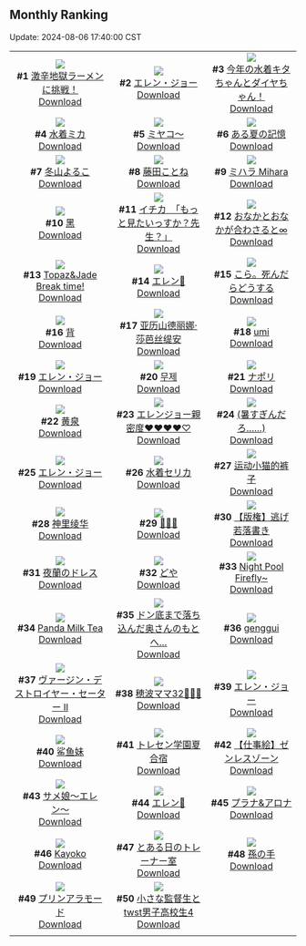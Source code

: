 ## Monthly Ranking
Update: 2024-08-06 17:40:00 CST

|      |      |      |
| :----: | :----: | :----: |
| ![](https://i.pixiv.re/c/240x480/img-master/img/2024/07/09/15/34/26/120378889_p0_master1200.jpg)<br>**#1** [激辛地獄ラーメンに挑戦！](https://www.pixiv.net/artworks/120378889)<br>[Download](https://i.pixiv.re/img-original/img/2024/07/09/15/34/26/120378889_p0.png) | ![](https://i.pixiv.re/c/240x480/img-master/img/2024/07/09/00/00/18/120364761_p0_master1200.jpg)<br>**#2** [エレン・ジョー](https://www.pixiv.net/artworks/120364761)<br>[Download](https://i.pixiv.re/img-original/img/2024/07/09/00/00/18/120364761_p0.jpg) | ![](https://i.pixiv.re/c/240x480/img-master/img/2024/07/09/19/34/39/120383828_p0_master1200.jpg)<br>**#3** [今年の水着キタちゃんとダイヤちゃん！](https://www.pixiv.net/artworks/120383828)<br>[Download](https://i.pixiv.re/img-original/img/2024/07/09/19/34/39/120383828_p0.jpg) |
| ![](https://i.pixiv.re/c/240x480/img-master/img/2024/07/09/11/30/11/120375130_p0_master1200.jpg)<br>**#4** [水着ミカ](https://www.pixiv.net/artworks/120375130)<br>[Download](https://i.pixiv.re/img-original/img/2024/07/09/11/30/11/120375130_p0.jpg) | ![](https://i.pixiv.re/c/240x480/img-master/img/2024/07/09/11/33/29/120375188_p0_master1200.jpg)<br>**#5** [ミヤコ〜](https://www.pixiv.net/artworks/120375188)<br>[Download](https://i.pixiv.re/img-original/img/2024/07/09/11/33/29/120375188_p0.jpg) | ![](https://i.pixiv.re/c/240x480/img-master/img/2024/07/07/00/00/33/120301131_p0_master1200.jpg)<br>**#6** [ある夏の記憶](https://www.pixiv.net/artworks/120301131)<br>[Download](https://i.pixiv.re/img-original/img/2024/07/07/00/00/33/120301131_p0.jpg) |
| ![](https://i.pixiv.re/c/240x480/img-master/img/2024/07/09/10/00/04/120373880_p0_master1200.jpg)<br>**#7** [冬山よるこ](https://www.pixiv.net/artworks/120373880)<br>[Download](https://i.pixiv.re/img-original/img/2024/07/09/10/00/04/120373880_p0.png) | ![](https://i.pixiv.re/c/240x480/img-master/img/2024/07/08/00/00/26/120337147_p0_master1200.jpg)<br>**#8** [藤田ことね](https://www.pixiv.net/artworks/120337147)<br>[Download](https://i.pixiv.re/img-original/img/2024/07/08/00/00/26/120337147_p0.jpg) | ![](https://i.pixiv.re/c/240x480/img-master/img/2024/07/09/20/55/36/120386030_p0_master1200.jpg)<br>**#9** [ミハラ Mihara](https://www.pixiv.net/artworks/120386030)<br>[Download](https://i.pixiv.re/img-original/img/2024/07/09/20/55/36/120386030_p0.jpg) |
| ![](https://i.pixiv.re/c/240x480/img-master/img/2024/07/09/18/00/12/120381502_p0_master1200.jpg)<br>**#10** [黑](https://www.pixiv.net/artworks/120381502)<br>[Download](https://i.pixiv.re/img-original/img/2024/07/09/18/00/12/120381502_p0.jpg) | ![](https://i.pixiv.re/c/240x480/img-master/img/2024/07/07/08/00/08/120310029_p0_master1200.jpg)<br>**#11** [イチカ　「もっと見たいっすか？先生？」](https://www.pixiv.net/artworks/120310029)<br>[Download](https://i.pixiv.re/img-original/img/2024/07/07/08/00/08/120310029_p0.jpg) | ![](https://i.pixiv.re/c/240x480/img-master/img/2024/07/10/01/16/39/120394168_p0_master1200.jpg)<br>**#12** [おなかとおなかが合わさると∞](https://www.pixiv.net/artworks/120394168)<br>[Download](https://i.pixiv.re/img-original/img/2024/07/10/01/16/39/120394168_p0.jpg) |
| ![](https://i.pixiv.re/c/240x480/img-master/img/2024/07/09/22/28/44/120389044_p0_master1200.jpg)<br>**#13** [Topaz&Jade Break time!](https://www.pixiv.net/artworks/120389044)<br>[Download](https://i.pixiv.re/img-original/img/2024/07/09/22/28/44/120389044_p0.png) | ![](https://i.pixiv.re/c/240x480/img-master/img/2024/07/09/23/47/02/120391508_p0_master1200.jpg)<br>**#14** [エレン🦈](https://www.pixiv.net/artworks/120391508)<br>[Download](https://i.pixiv.re/img-original/img/2024/07/09/23/47/02/120391508_p0.png) | ![](https://i.pixiv.re/c/240x480/img-master/img/2024/07/16/20/31/38/120413856_p0_master1200.jpg)<br>**#15** [こら。死んだらどうする](https://www.pixiv.net/artworks/120413856)<br>[Download](https://i.pixiv.re/img-original/img/2024/07/16/20/31/38/120413856_p0.jpg) |
| ![](https://i.pixiv.re/c/240x480/img-master/img/2024/07/09/20/29/21/120385280_p0_master1200.jpg)<br>**#16** [背](https://www.pixiv.net/artworks/120385280)<br>[Download](https://i.pixiv.re/img-original/img/2024/07/09/20/29/21/120385280_p0.jpg) | ![](https://i.pixiv.re/c/240x480/img-master/img/2024/07/09/16/35/03/120379841_p0_master1200.jpg)<br>**#17** [亚历山德丽娜·莎芭丝缇安](https://www.pixiv.net/artworks/120379841)<br>[Download](https://i.pixiv.re/img-original/img/2024/07/09/16/35/03/120379841_p0.png) | ![](https://i.pixiv.re/c/240x480/img-master/img/2024/07/09/00/00/17/120364759_p0_master1200.jpg)<br>**#18** [umi](https://www.pixiv.net/artworks/120364759)<br>[Download](https://i.pixiv.re/img-original/img/2024/07/09/00/00/17/120364759_p0.png) |
| ![](https://i.pixiv.re/c/240x480/img-master/img/2024/07/10/00/00/11/120391896_p0_master1200.jpg)<br>**#19** [エレン・ジョー](https://www.pixiv.net/artworks/120391896)<br>[Download](https://i.pixiv.re/img-original/img/2024/07/10/00/00/11/120391896_p0.png) | ![](https://i.pixiv.re/c/240x480/img-master/img/2024/07/09/21/11/57/120386592_p0_master1200.jpg)<br>**#20** [무제](https://www.pixiv.net/artworks/120386592)<br>[Download](https://i.pixiv.re/img-original/img/2024/07/09/21/11/57/120386592_p0.jpg) | ![](https://i.pixiv.re/c/240x480/img-master/img/2024/07/09/19/34/54/120383833_p0_master1200.jpg)<br>**#21** [ナポリ](https://www.pixiv.net/artworks/120383833)<br>[Download](https://i.pixiv.re/img-original/img/2024/07/09/19/34/54/120383833_p0.jpg) |
| ![](https://i.pixiv.re/c/240x480/img-master/img/2024/07/09/20/13/46/120384882_p0_master1200.jpg)<br>**#22** [黄泉](https://www.pixiv.net/artworks/120384882)<br>[Download](https://i.pixiv.re/img-original/img/2024/07/09/20/13/46/120384882_p0.jpg) | ![](https://i.pixiv.re/c/240x480/img-master/img/2024/07/07/20/38/37/120328553_p0_master1200.jpg)<br>**#23** [エレンジョー親密度♥♥♥♥♡](https://www.pixiv.net/artworks/120328553)<br>[Download](https://i.pixiv.re/img-original/img/2024/07/07/20/38/37/120328553_p0.png) | ![](https://i.pixiv.re/c/240x480/img-master/img/2024/07/08/17/10/30/120353087_p0_master1200.jpg)<br>**#24** [(暑すぎんだろ……)](https://www.pixiv.net/artworks/120353087)<br>[Download](https://i.pixiv.re/img-original/img/2024/07/08/17/10/30/120353087_p0.jpg) |
| ![](https://i.pixiv.re/c/240x480/img-master/img/2024/07/09/00/00/39/120364841_p0_master1200.jpg)<br>**#25** [エレン・ジョー](https://www.pixiv.net/artworks/120364841)<br>[Download](https://i.pixiv.re/img-original/img/2024/07/09/00/00/39/120364841_p0.jpg) | ![](https://i.pixiv.re/c/240x480/img-master/img/2024/07/10/11/00/01/120401157_p0_master1200.jpg)<br>**#26** [水着セリカ](https://www.pixiv.net/artworks/120401157)<br>[Download](https://i.pixiv.re/img-original/img/2024/07/10/11/00/01/120401157_p0.png) | ![](https://i.pixiv.re/c/240x480/img-master/img/2024/07/07/15/16/36/120318914_p0_master1200.jpg)<br>**#27** [运动小猫的裤子](https://www.pixiv.net/artworks/120318914)<br>[Download](https://i.pixiv.re/img-original/img/2024/07/07/15/16/36/120318914_p0.jpg) |
| ![](https://i.pixiv.re/c/240x480/img-master/img/2024/07/09/00/00/56/120364888_p0_master1200.jpg)<br>**#28** [神里绫华](https://www.pixiv.net/artworks/120364888)<br>[Download](https://i.pixiv.re/img-original/img/2024/07/09/00/00/56/120364888_p0.jpg) | ![](https://i.pixiv.re/c/240x480/img-master/img/2024/07/08/01/10/48/120339739_p0_master1200.jpg)<br>**#29** [🐠🐠🐠](https://www.pixiv.net/artworks/120339739)<br>[Download](https://i.pixiv.re/img-original/img/2024/07/08/01/10/48/120339739_p0.jpg) | ![](https://i.pixiv.re/c/240x480/img-master/img/2024/07/08/23/52/54/120364451_p0_master1200.jpg)<br>**#30** [【版権】逃げ若落書き](https://www.pixiv.net/artworks/120364451)<br>[Download](https://i.pixiv.re/img-original/img/2024/07/08/23/52/54/120364451_p0.png) |
| ![](https://i.pixiv.re/c/240x480/img-master/img/2024/07/08/17/22/45/120353316_p0_master1200.jpg)<br>**#31** [夜蘭のドレス](https://www.pixiv.net/artworks/120353316)<br>[Download](https://i.pixiv.re/img-original/img/2024/07/08/17/22/45/120353316_p0.png) | ![](https://i.pixiv.re/c/240x480/img-master/img/2024/07/10/12/52/22/120402903_p0_master1200.jpg)<br>**#32** [どや](https://www.pixiv.net/artworks/120402903)<br>[Download](https://i.pixiv.re/img-original/img/2024/07/10/12/52/22/120402903_p0.png) | ![](https://i.pixiv.re/c/240x480/img-master/img/2024/07/08/01/05/27/120339629_p0_master1200.jpg)<br>**#33** [Night Pool Firefly~](https://www.pixiv.net/artworks/120339629)<br>[Download](https://i.pixiv.re/img-original/img/2024/07/08/01/05/27/120339629_p0.png) |
| ![](https://i.pixiv.re/c/240x480/img-master/img/2024/07/10/00/00/22/120391940_p0_master1200.jpg)<br>**#34** [Panda Milk Tea](https://www.pixiv.net/artworks/120391940)<br>[Download](https://i.pixiv.re/img-original/img/2024/07/10/00/00/22/120391940_p0.jpg) | ![](https://i.pixiv.re/c/240x480/img-master/img/2024/07/09/01/41/15/120365625_p0_master1200.jpg)<br>**#35** [ドン底まで落ち込んだ奥さんのもとへ…](https://www.pixiv.net/artworks/120365625)<br>[Download](https://i.pixiv.re/img-original/img/2024/07/09/01/41/15/120365625_p0.jpg) | ![](https://i.pixiv.re/c/240x480/img-master/img/2024/07/10/12/51/25/120402888_p0_master1200.jpg)<br>**#36** [genggui](https://www.pixiv.net/artworks/120402888)<br>[Download](https://i.pixiv.re/img-original/img/2024/07/10/12/51/25/120402888_p0.jpg) |
| ![](https://i.pixiv.re/c/240x480/img-master/img/2024/07/10/14/14/23/120404107_p0_master1200.jpg)<br>**#37** [ヴァージン・デストロイヤー・セーター II](https://www.pixiv.net/artworks/120404107)<br>[Download](https://i.pixiv.re/img-original/img/2024/07/10/14/14/23/120404107_p0.jpg) | ![](https://i.pixiv.re/c/240x480/img-master/img/2024/07/08/17/24/39/120353348_p0_master1200.jpg)<br>**#38** [穂波ママ32👨‍👩‍👧](https://www.pixiv.net/artworks/120353348)<br>[Download](https://i.pixiv.re/img-original/img/2024/07/08/17/24/39/120353348_p0.jpg) | ![](https://i.pixiv.re/c/240x480/img-master/img/2024/07/10/00/00/17/120391920_p0_master1200.jpg)<br>**#39** [エレン・ジョー](https://www.pixiv.net/artworks/120391920)<br>[Download](https://i.pixiv.re/img-original/img/2024/07/10/00/00/17/120391920_p0.jpg) |
| ![](https://i.pixiv.re/c/240x480/img-master/img/2024/07/10/00/21/14/120392813_p0_master1200.jpg)<br>**#40** [鲨鱼妹](https://www.pixiv.net/artworks/120392813)<br>[Download](https://i.pixiv.re/img-original/img/2024/07/10/00/21/14/120392813_p0.jpg) | ![](https://i.pixiv.re/c/240x480/img-master/img/2024/07/09/17/06/43/120380394_p0_master1200.jpg)<br>**#41** [トレセン学園夏合宿](https://www.pixiv.net/artworks/120380394)<br>[Download](https://i.pixiv.re/img-original/img/2024/07/09/17/06/43/120380394_p0.jpg) | ![](https://i.pixiv.re/c/240x480/img-master/img/2024/07/08/00/00/03/120337029_p0_master1200.jpg)<br>**#42** [【仕事絵】ゼンレスゾーン](https://www.pixiv.net/artworks/120337029)<br>[Download](https://i.pixiv.re/img-original/img/2024/07/08/00/00/03/120337029_p0.png) |
| ![](https://i.pixiv.re/c/240x480/img-master/img/2024/07/07/23/51/49/120336618_p0_master1200.jpg)<br>**#43** [サメ娘〜エレン〜](https://www.pixiv.net/artworks/120336618)<br>[Download](https://i.pixiv.re/img-original/img/2024/07/07/23/51/49/120336618_p0.jpg) | ![](https://i.pixiv.re/c/240x480/img-master/img/2024/07/08/00/19/10/120338146_p0_master1200.jpg)<br>**#44** [エレン🦈](https://www.pixiv.net/artworks/120338146)<br>[Download](https://i.pixiv.re/img-original/img/2024/07/08/00/19/10/120338146_p0.jpg) | ![](https://i.pixiv.re/c/240x480/img-master/img/2024/07/11/00/29/00/120419737_p0_master1200.jpg)<br>**#45** [プラナ&アロナ](https://www.pixiv.net/artworks/120419737)<br>[Download](https://i.pixiv.re/img-original/img/2024/07/11/00/29/00/120419737_p0.jpg) |
| ![](https://i.pixiv.re/c/240x480/img-master/img/2024/07/08/00/01/31/120337328_p0_master1200.jpg)<br>**#46** [Kayoko](https://www.pixiv.net/artworks/120337328)<br>[Download](https://i.pixiv.re/img-original/img/2024/07/08/00/01/31/120337328_p0.jpg) | ![](https://i.pixiv.re/c/240x480/img-master/img/2024/07/08/19/36/27/120356446_p0_master1200.jpg)<br>**#47** [とある日のトレーナー室](https://www.pixiv.net/artworks/120356446)<br>[Download](https://i.pixiv.re/img-original/img/2024/07/08/19/36/27/120356446_p0.jpg) | ![](https://i.pixiv.re/c/240x480/img-master/img/2024/07/09/19/39/29/120383937_p0_master1200.jpg)<br>**#48** [孫の手](https://www.pixiv.net/artworks/120383937)<br>[Download](https://i.pixiv.re/img-original/img/2024/07/09/19/39/29/120383937_p0.jpg) |
| ![](https://i.pixiv.re/c/240x480/img-master/img/2024/07/09/20/30/04/120385311_p0_master1200.jpg)<br>**#49** [プリンアラモード](https://www.pixiv.net/artworks/120385311)<br>[Download](https://i.pixiv.re/img-original/img/2024/07/09/20/30/04/120385311_p0.png) | ![](https://i.pixiv.re/c/240x480/img-master/img/2024/07/09/14/30/23/120377922_p0_master1200.jpg)<br>**#50** [小さな監督生とtwst男子高校生4](https://www.pixiv.net/artworks/120377922)<br>[Download](https://i.pixiv.re/img-original/img/2024/07/09/14/30/23/120377922_p0.jpg) |
|      |
